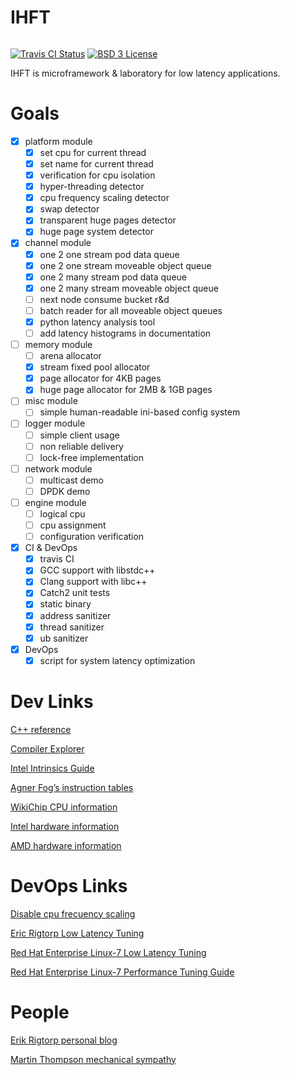 # IHFT

<span style="display: inline-block;">

[![Travis CI Status](https://travis-ci.org/proydakov/ihft.svg?branch=master)](https://travis-ci.org/proydakov/ihft)
[![BSD 3 License](https://img.shields.io/badge/license-MIT-blue.svg)](https://github.com/proydakov/ihft/blob/master/LICENSE)
</span>

IHFT is microframework & laboratory for low latency applications.

# Goals

- [x] platform module
  - [x] set cpu for current thread
  - [x] set name for current thread
  - [x] verification for cpu isolation
  - [x] hyper-threading detector
  - [x] cpu frequency scaling detector
  - [x] swap detector
  - [x] transparent huge pages detector
  - [x] huge page system detector
- [x] channel module
  - [x] one 2 one stream pod data queue
  - [x] one 2 one stream moveable object queue
  - [x] one 2 many stream pod data queue
  - [x] one 2 many stream moveable object queue
  - [ ] next node consume bucket r&d
  - [ ] batch reader for all moveable object queues
  - [x] python latency analysis tool
  - [ ] add latency histograms in documentation
- [ ] memory module
  - [ ] arena allocator
  - [x] stream fixed pool allocator
  - [x] page allocator for 4KB pages
  - [x] huge page allocator for 2MB & 1GB pages
- [ ] misc module
  - [ ] simple human-readable ini-based config system
- [ ] logger module
  - [ ] simple client usage
  - [ ] non reliable delivery
  - [ ] lock-free implementation
- [ ] network module
  - [ ] multicast demo
  - [ ] DPDK demo
- [ ] engine module
  - [ ] logical cpu
  - [ ] cpu assignment
  - [ ] configuration verification
- [x] CI & DevOps
  - [x] travis CI
  - [x] GCC support with libstdc++
  - [x] Clang support with libc++
  - [x] Catch2 unit tests
  - [x] static binary
  - [x] address sanitizer
  - [x] thread sanitizer
  - [x] ub sanitizer
- [x] DevOps
  - [x] script for system latency optimization

# Dev Links

[C++ reference](https://en.cppreference.com/w/)

[Compiler Explorer](https://godbolt.org)

[Intel Intrinsics Guide](https://software.intel.com/sites/landingpage/IntrinsicsGuide/)

[Agner Fog’s instruction tables](https://agner.org/optimize/instruction_tables.pdf)

[WikiChip CPU information](https://en.wikichip.org/wiki/WikiChip:welcome)

[Intel hardware information](https://ark.intel.com)

[AMD hardware information](https://www.amd.com/ru/products/epyc-server)

# DevOps Links

[Disable cpu frecuency scaling](https://nixcp.com/disable-cpu-frecuency-scaling/)

[Eric Rigtorp Low Latency Tuning](https://rigtorp.se/low-latency-guide/)

[Red Hat Enterprise Linux-7 Low Latency Tuning](https://access.redhat.com/sites/default/files/attachments/201501-perf-brief-low-latency-tuning-rhel7-v2.1.pdf)

[Red Hat Enterprise Linux-7 Performance Tuning Guide](https://access.redhat.com/documentation/en-us/red_hat_enterprise_linux/7/pdf/performance_tuning_guide/Red_Hat_Enterprise_Linux-7-Performance_Tuning_Guide-en-US.pdf)

# People

[Erik Rigtorp personal blog](https://rigtorp.se)

[Martin Thompson mechanical sympathy](https://mechanical-sympathy.blogspot.com)
